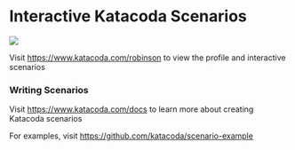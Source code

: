 # Interactive Katacoda Scenarios

[![](http://shields.katacoda.com/katacoda/robinson/count.svg)](https://www.katacoda.com/robinson "Get your profile on Katacoda.com")

Visit https://www.katacoda.com/robinson to view the profile and interactive scenarios

### Writing Scenarios
Visit https://www.katacoda.com/docs to learn more about creating Katacoda scenarios

For examples, visit https://github.com/katacoda/scenario-example
